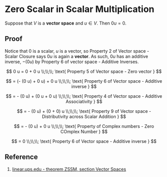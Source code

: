 # Zero Scalar in Scalar Multiplication

Suppose that $V$ is a **vector space** and $u \in V$. Then $0 u = 0$.

## Proof

Notice that $0$ is a scalar, $u$ is a vector, so Property 2 of Vector space - Scalar Closure says $0 u$ is again a **vector**. As such, $0 u$ has an additive inverse, $- (0 u)$ by Property 6 of vector space - Additive Inverses.

$$
0 u = 0 + 0 u
\\;\\;\\;
\text{ Property 5 of Vector space - Zero vector }
$$

$$
= (- (0 u) + 0 u) + 0 u
\\;\\;\\;
\text{ Property 6 of Vector space - Additive inverse }
$$

$$
= - (0 u) + (0 u + 0 u)
\\;\\;\\;
\text{ Property 4 of Vector space - Additive Associativity }
$$

$$
= - (0 u) + (0 + 0) u
\\;\\;\\;
\text{ Property 9 of Vector space - Distributivity across Scalar Addition }
$$

$$
= - (0 u) + 0 u
\\;\\;\\;
\text{ Property of Complex numbers - Zero COmplex Number }
$$

$$
= 0
\\;\\;\\;
\text{ Property 6 of Vector space - Additive inverse }
$$

## Reference

1. [linear.ups.edu - theorem ZSSM, section Vector Spaces](http://linear.ups.edu/html/section-VS.html)
